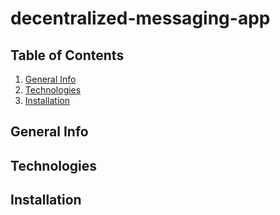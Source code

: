 # decentralized-messaging-app

## Table of Contents
1. [General Info](#general-info)
2. [Technologies](#technologies)
3. [Installation](#installation)

## General Info

## Technologies

## Installation
